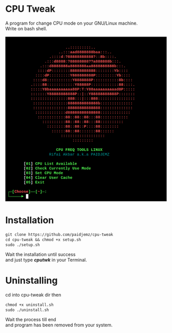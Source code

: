 # CPU Tweak
A program for change CPU mode on your GNU/Linux machine.</br>
Write on bash shell.</br></br>
![ss](https://raw.githubusercontent.com/paidjemz/cpu-tweak/master/src/cputwk.png)
# Installation
```
git clone https://github.com/paidjemz/cpu-tweak
cd cpu-tweak && chmod +x setup.sh
sudo ./setup.sh
```
Wait the installation until success</br>
and just type <b><i>cputwk</i></b> in your Terminal.

# Uninstalling
cd into cpu-tweak dir then
```
chmod +x uninstall.sh
sudo ./uninstall.sh
```
Wait the process till end</br>
and program has been removed from your system.
